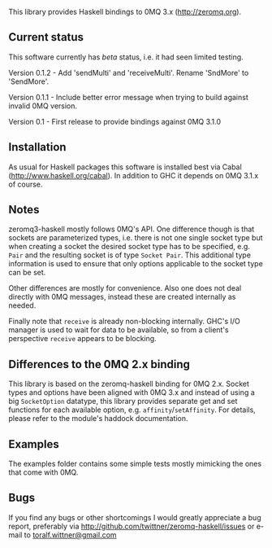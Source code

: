 This library provides Haskell bindings to 0MQ 3.x (http://zeromq.org).

Current status
--------------

This software currently has *beta* status, i.e. it had seen limited testing.

Version 0.1.2 - Add 'sendMulti' and 'receiveMulti'. Rename 'SndMore' to
                'SendMore'.

Version 0.1.1 - Include better error message when trying to build against
                invalid 0MQ version.

Version 0.1   - First release to provide bindings against 0MQ 3.1.0

Installation
------------

As usual for Haskell packages this software is installed best via Cabal
(http://www.haskell.org/cabal). In addition to GHC it depends on 0MQ 3.1.x
of course.

Notes
-----

zeromq3-haskell mostly follows 0MQ's API. One difference though is that sockets
are parameterized types, i.e. there is not one single socket type but when
creating a socket the desired socket type has to be specified, e.g. `Pair` and
the resulting socket is of type `Socket Pair`.
This additional type information is used to ensure that only options applicable
to the socket type can be set.

Other differences are mostly for convenience. Also one does not deal directly
with 0MQ messages, instead these are created internally as needed.

Finally note that `receive` is already non-blocking internally.
GHC's I/O manager is used to wait for data to be available, so from a client's
perspective `receive` appears to be blocking.

Differences to the 0MQ 2.x binding
----------------------------------

This library is based on the zeromq-haskell binding for 0MQ 2.x. Socket types
and options have been aligned with 0MQ 3.x and instead of using a big
`SocketOption` datatype, this library provides separate get and set functions for
each available option, e.g. `affinity`/`setAffinity`. For details, please refer
to the module's haddock documentation.

Examples
--------

The examples folder contains some simple tests mostly mimicking the ones that come
with 0MQ.

Bugs
----

If you find any bugs or other shortcomings I would greatly appreciate a bug
report, preferably via http://github.com/twittner/zeromq-haskell/issues or
e-mail to toralf.wittner@gmail.com

